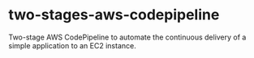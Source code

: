 # two-stages-aws-codepipeline
Two-stage AWS CodePipeline to automate the continuous delivery of a simple application to an EC2 instance.

